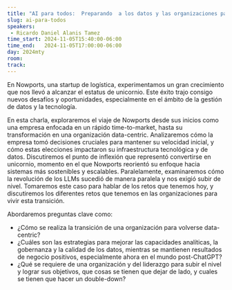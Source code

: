 ```yaml
---
title: "AI para todos:  Preparando  a los datos y las organizaciones para esta revolución industrial"
slug: ai-para-todos
speakers:
 - Ricardo Daniel Alanis Tamez
time_start: 2024-11-05T15:40:00-06:00
time_end:   2024-11-05T17:00:00-06:00
day: 2024mty
room: 
track: 
---
```


En Nowports, una startup de logística, experimentamos un gran crecimiento que nos llevó a alcanzar el estatus de unicornio. Este éxito trajo consigo nuevos desafíos y oportunidades, especialmente en el ámbito de la gestión de datos y la tecnología.

En esta charla, exploraremos el viaje de Nowports desde sus inicios como una empresa enfocada en un rápido time-to-market, hasta su transformación en una organización data-centric. Analizaremos cómo la empresa tomó decisiones cruciales para mantener su velocidad inicial, y cómo estas elecciones impactaron su infraestructura tecnológica y de datos. Discutiremos el punto de inflexión que representó convertirse en unicornio, momento en el que Nowports reorientó su enfoque hacia sistemas más sostenibles y escalables. Paralelamente, examinaremos cómo la revolución de los LLMs sucedió de manera paralela y nos exigió subir de nivel. Tomaremos este caso para hablar de los retos que tenemos hoy, y discutiremos los diferentes retos que tenemos en las organizaciones para vivir esta transición.

Abordaremos preguntas clave como:
* ¿Cómo se realiza la transición de una organización para volverse data-centric?
* ¿Cuáles son las estrategias para mejorar las capacidades analíticas, la gobernanza y la calidad de los datos, mientras se mantienen resultados de negocio positivos, especialmente ahora en el mundo post-ChatGPT?
* ¿Qué se requiere de una organización y del liderazgo para subir el nivel y lograr sus objetivos, que cosas se tienen que dejar de lado, y cuales se tienen que hacer un double-down?

